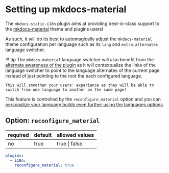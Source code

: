 # Setting up mkdocs-material

The `mkdocs-static-i18n` plugin aims at providing best-in-class support to the [mkdocs-material](https://squidfunk.github.io/mkdocs-material/) theme and plugins users!

As such, it will do its best to automagically adjust the `mkdocs-material` theme configuration per language such as its `lang` and `extra.alternates` language switcher.

!!! tip
    The `mkdocs-material` language switcher will also benefit from the [alternate awareness of the plugin](using-alternates.md) as it will contextualize the links of the language switcher to point to the language alternates of the current page instead of just pointing to the root the each configured language.

    This will smoothen your users' experience as they will be able to switch from one language to another on the same page!

This feature is controlled by the `reconfigure_material` option and you can [personalize your language builds even further using the languages options](setting-up-languages.md).

## Option: `reconfigure_material`

|required|default|allowed values|
|---|---|---|
|no|true| true \| false|

``` yaml
plugins:
  - i18n:
    reconfigure_material: true
```
